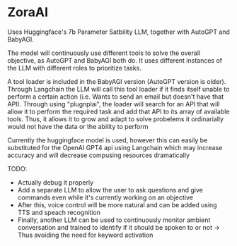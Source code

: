 # ZoraAI

Uses Huggingface's 7b Parameter Satbility LLM, together with AutoGPT and BabyAGI. 

The model will continuously use different tools to solve the overall objective, as AutoGPT and BabyAGI both do. It uses different instances of the LLM with different roles to prioritize tasks.

A tool loader is included in the BabyAGI version (AutoGPT version is older). Through Langchain the LLM will call this tool loader if it finds itself unable to perform a certain action (i.e. Wants to send an email but doesn't have that API). Through using "plugnplai", the loader will search for an API that will allow it to perform the required task and add that API to its array of available tools. Thus, it allows it to grow and adapt to solve probelems it ordinarially would not have the data or the ability to perform

Currently the huggingface model is used, however this can easily be substituted for the OpenAI GPT4 api using Langchain which may increase accuracy and will decrease compusing resources dramatically

TODO:
 - Actually debug it properly
 - Add a separate LLM to allow the user to ask questions and give commands even while it's currently working on an objective
 - After this, voice control will be more natural and can be added using TTS and speach recognition
 - Finally, another LLM can be used to continuously monitor ambient conversation and trained to identify if it should be spoken to or not -> Thus avoiding the need for keyword activation
